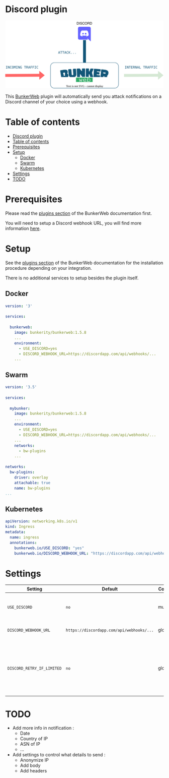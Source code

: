 # Discord plugin

<p align="center">
	<img alt="BunkerWeb Discord diagram" src="https://github.com/bunkerity/bunkerweb-plugins/raw/main/discord/docs/diagram.svg" />
</p>

This [BunkerWeb](https://www.bunkerweb.io) plugin will automatically send you attack notifications on a Discord channel of your choice using a webhook.

# Table of contents

- [Discord plugin](#discord-plugin)
- [Table of contents](#table-of-contents)
- [Prerequisites](#prerequisites)
- [Setup](#setup)
  - [Docker](#docker)
  - [Swarm](#swarm)
  - [Kubernetes](#kubernetes)
- [Settings](#settings)
- [TODO](#todo)

# Prerequisites

Please read the [plugins section](https://docs.bunkerweb.io/latest/plugins) of the BunkerWeb documentation first.

You will need to setup a Discord webhook URL, you will find more information [here](https://support.discord.com/hc/en-us/articles/228383668-Intro-to-Webhooks).

# Setup

See the [plugins section](https://docs.bunkerweb.io/latest/plugins) of the BunkerWeb documentation for the installation procedure depending on your integration.

There is no additional services to setup besides the plugin itself.

## Docker

```yaml
version: '3'

services:

  bunkerweb:
    image: bunkerity/bunkerweb:1.5.8
    ...
    environment:
      - USE_DISCORD=yes
      - DISCORD_WEBHOOK_URL=https://discordapp.com/api/webhooks/...
    ...
```

## Swarm

```yaml
version: '3.5'

services:

  mybunker:
    image: bunkerity/bunkerweb:1.5.8
    ...
    environment:
      - USE_DISCORD=yes
      - DISCORD_WEBHOOK_URL=https://discordapp.com/api/webhooks/...
    ...
    networks:
      - bw-plugins
    ...

networks:
  bw-plugins:
    driver: overlay
    attachable: true
    name: bw-plugins
...
```

## Kubernetes

```yaml
apiVersion: networking.k8s.io/v1
kind: Ingress
metadata:
  name: ingress
  annotations:
    bunkerweb.io/USE_DISCORD: "yes"
    bunkerweb.io/DISCORD_WEBHOOK_URL: "https://discordapp.com/api/webhooks/..."
```

# Settings

| Setting                    | Default                                   | Context   | Multiple | Description                                                                                    |
| -------------------------- | ----------------------------------------- | --------- | -------- | ---------------------------------------------------------------------------------------------- |
| `USE_DISCORD`              | `no`                                      | multisite | no       | Enable sending alerts to a Discord channel.                                                    |
| `DISCORD_WEBHOOK_URL`      | `https://discordapp.com/api/webhooks/...` | global    | no       | Address of the Discord Webhook.                                                                |
|                            |
| `DISCORD_RETRY_IF_LIMITED` | `no`                                      | global    | no       | Retry to send the request if Discord API is rate limiting us (may consume a lot of resources). |

# TODO

- Add more info in notification :
  - Date
  - Country of IP
  - ASN of IP
  - ...
- Add settings to control what details to send :
  - Anonymize IP
  - Add body
  - Add headers
